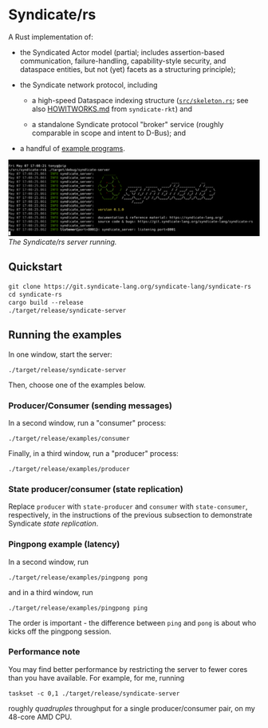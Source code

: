 # Syndicate/rs

A Rust implementation of:

 - the Syndicated Actor model (partial; includes assertion-based
   communication, failure-handling, capability-style security, and
   dataspace entities, but not (yet) facets as a structuring
   principle);

 - the Syndicate network protocol, including

   - a high-speed Dataspace indexing structure
     ([`src/skeleton.rs`](src/skeleton.rs); see also
     [HOWITWORKS.md](https://git.syndicate-lang.org/syndicate-lang/syndicate-rkt/src/commit/90c4c60699069b496491b81ee63b5a45ffd638cb/syndicate/HOWITWORKS.md)
     from `syndicate-rkt`) and

   - a standalone Syndicate protocol "broker" service (roughly
     comparable in scope and intent to D-Bus); and

 - a handful of [example programs](examples/).

![The Syndicate/rs server running.](syndicate-rs-server.png)  
*The Syndicate/rs server running.*

## Quickstart

    git clone https://git.syndicate-lang.org/syndicate-lang/syndicate-rs
    cd syndicate-rs
    cargo build --release
    ./target/release/syndicate-server

## Running the examples

In one window, start the server:

    ./target/release/syndicate-server

Then, choose one of the examples below.

### Producer/Consumer (sending messages)

In a second window, run a "consumer" process:

    ./target/release/examples/consumer

Finally, in a third window, run a "producer" process:

    ./target/release/examples/producer

### State producer/consumer (state replication)

Replace `producer` with `state-producer` and `consumer` with
`state-consumer`, respectively, in the instructions of the previous
subsection to demonstrate Syndicate *state replication*.

### Pingpong example (latency)

In a second window, run

    ./target/release/examples/pingpong pong

and in a third window, run

    ./target/release/examples/pingpong ping

The order is important - the difference between `ping` and `pong` is
about who kicks off the pingpong session.

### Performance note

You may find better performance by restricting the server to fewer
cores than you have available. For example, for me, running

    taskset -c 0,1 ./target/release/syndicate-server

roughly *quadruples* throughput for a single producer/consumer pair,
on my 48-core AMD CPU.
